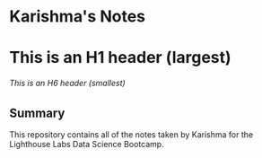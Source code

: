 # Karishma's Notes
# This is an H1 header (largest)
###### This is an H6 header (smallest)

## Summary 

This repository contains all of the notes taken by Karishma for the Lighthouse Labs Data Science Bootcamp.